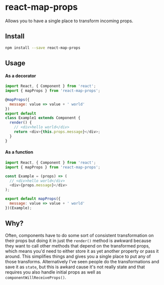 react-map-props
=========================

Allows you to have a single place to transform incoming props.

## Install

```bash
npm install --save react-map-props
```

## Usage

#### As a decorator

```js
import React, { Component } from 'react';
import { mapProps } from 'react-map-props';

@mapProps({
  message: value => value + ' world'
})
export default
class Example1 extends Component {
  render() {
    // <div>hello world</div>
    return <div>{this.props.message}</div>;
  } 
}
```

#### As a function

```js
import React, { Component } from 'react';
import { mapProps } from 'react-map-props';

const Example = (props) => (
  // <div>hello world</div>
  <div>{props.message}</div>
);

export default mapProps({
  message: value => value + ' world'
})(Example);
```

## Why?

Often, components have to do some sort of consistent transformation on their props but doing it in just the `render()` method is awkward because they want to call other methods that depend on the transformed props, which means you'd need to either store it as yet another property or pass it around. This simplifies things and gives you a single place to put any of those transforms. Alternatively I've seen people do the transformations and save it as `state`, but this is awkard cause it's not really state and that requires you also handle initial props as well as `componentWillReceiveProps()`.